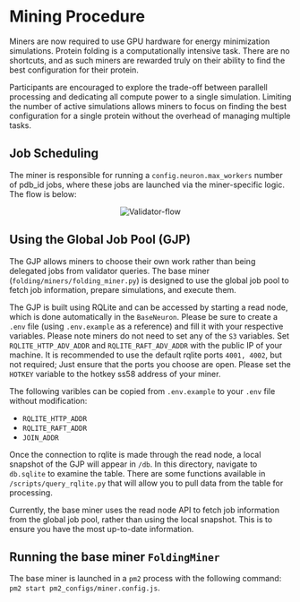 # Mining Procedure
Miners are now required to use GPU hardware for energy minimization simulations. Protein folding is a computationally intensive task. There are no shortcuts, and as such miners are rewarded truly on their ability to find the best configuration for their protein. 

Participants are encouraged to explore the trade-off between parallell processing and dedicating all compute power to a single simulation. Limiting the number of active simulations allows miners to focus on finding the best configuration for a single protein without the overhead of managing multiple tasks.

## Job Scheduling
The miner is responsible for running a `config.neuron.max_workers` number of pdb_id jobs, where these jobs are launched via the miner-specific logic. The flow is below: 

<div align="center">
    <img src="../../assets/miner_flow.png" alt="Validator-flow">
</div>


## Using the Global Job Pool (GJP)
The GJP allows miners to choose their own work rather than being delegated jobs from validator queries. The base miner (`folding/miners/folding_miner.py`) is designed to use the global job pool to fetch job information, prepare simulations, and execute them. 

The GJP is built using RQLite and can be accessed by starting a read node, which is done automatically in the `BaseNeuron`.  Please be sure to create a `.env` file (using `.env.example` as a reference) and fill it with your respective variables. Please note miners do not need to set any of the `S3` variables. Set `RQLITE_HTTP_ADV_ADDR` and `RQLITE_RAFT_ADV_ADDR` with the public IP of your machine. It is recommended to use the default rqlite ports `4001, 4002`, but not required; Just ensure that the ports you choose are open. Please set the `HOTKEY` variable to the hotkey ss58 address of your miner. 

The following varibles can be copied from `.env.example` to your `.env` file without modification:
- `RQLITE_HTTP_ADDR`
- `RQLITE_RAFT_ADDR`
- `JOIN_ADDR`

Once the connection to rqlite is made through the read node, a local snapshot of the GJP will appear in `/db`. In this directory, navigate to `db.sqlite` to examine the table. There are some functions available in `/scripts/query_rqlite.py` that will allow you to pull data from the table for processing. 

Currently, the base miner uses the read node API to fetch job information from the global job pool, rather than using the local snapshot. This is to ensure you have the most up-to-date information. 

## Running the base miner `FoldingMiner`

The base miner is launched in a `pm2` process with the following command: `pm2 start pm2_configs/miner.config.js`.